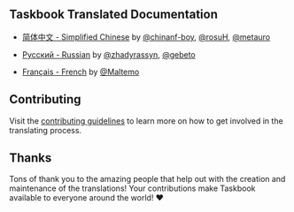 ## Taskbook Translated Documentation

- [简体中文 - Simplified Chinese](https://github.com/klaussinani/taskbook/blob/master/docs/readme.ZH.md) by [@chinanf-boy](https://github.com/chinanf-boy), [@rosuH](https://github.com/rosuH), [@metauro](https://github.com/metauro)

- [Русский - Russian](https://github.com/klaussinani/taskbook/blob/master/docs/readme.RU.md) by [@zhadyrassyn](https://github.com/zhadyrassyn), [@gebeto](https://github.com/gebeto)

- [Français - French](https://github.com/klaussinani/taskbook/blob/master/docs/readme.FR.md) by [@Maltemo](https://github.com/Maltemo)

## Contributing

Visit the [contributing guidelines](https://github.com/klaussinani/taskbook/blob/master/contributing.md#translating-documentation) to learn more on how to get involved in the translating process.

## Thanks

Tons of thank you to the amazing people that help out with the creation and maintenance of the translations! Your contributions make Taskbook available to everyone around the world! ❤️

